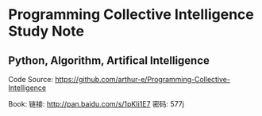 
Programming Collective Intelligence Study Note
===

Python, Algorithm, Artifical Intelligence
---

Code Source:
https://github.com/arthur-e/Programming-Collective-Intelligence

Book:
链接: http://pan.baidu.com/s/1pKIi1E7 密码: 577j
